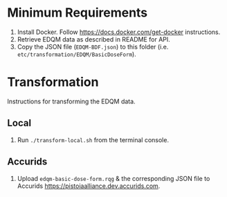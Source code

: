# Minimum Requirements

1. Install Docker. Follow https://docs.docker.com/get-docker instructions.
1. Retrieve EDQM data as described in README for API.
1. Copy the JSON file (`EDQM-BDF.json`) to this folder (i.e. `etc/transformation/EDQM/BasicDoseForm`).

# Transformation

Instructions for transforming the EDQM data.

## Local

1. Run `./transform-local.sh` from the terminal console.

## Accurids

1. Upload `edqm-basic-dose-form.rqg` & the corresponding JSON file to Accurids https://pistoiaalliance.dev.accurids.com.
